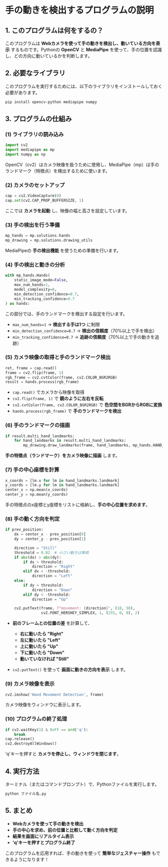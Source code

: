 # 手の動きを検出するプログラムの説明

## 1. このプログラムは何をするの？
このプログラムは **Webカメラを使って手の動きを検出し、動いている方向を表示** するものです。Pythonの **OpenCV** と **MediaPipe** を使って、手の位置を認識し、どの方向に動いているかを判断します。

## 2. 必要なライブラリ
このプログラムを実行するためには、以下のライブラリをインストールしておく必要があります。

```bash
pip install opencv-python mediapipe numpy
```

## 3. プログラムの仕組み
### (1) ライブラリの読み込み
```python
import cv2
import mediapipe as mp
import numpy as np
```
OpenCV（cv2）はカメラ映像を扱うために使用し、MediaPipe（mp）は手のランドマーク（特徴点）を検出するために使います。

### (2) カメラのセットアップ
```python
cap = cv2.VideoCapture(0)
cap.set(cv2.CAP_PROP_BUFFERSIZE, 1)
```
ここでは **カメラを起動** し、映像の幅と高さを設定しています。

### (3) 手の検出を行う準備
```python
mp_hands = mp.solutions.hands
mp_drawing = mp.solutions.drawing_utils
```
MediaPipeの **手の検出機能** を使うための準備を行います。

### (4) 手の検出と動きの分析
```python
with mp_hands.Hands(
    static_image_mode=False,
    max_num_hands=1,
    model_complexity=0,
    min_detection_confidence=0.7,
    min_tracking_confidence=0.7
) as hands:
```
この部分では、手のランドマークを検出する設定を行います。

- `max_num_hands=1` → **検出する手は1つ** に制限
- `min_detection_confidence=0.7` → **検出の信頼度**（70%以上で手を検出）
- `min_tracking_confidence=0.7` → **追跡の信頼度**（70%以上で手の動きを追跡）

### (5) カメラ映像の取得と手のランドマーク検出
```python
ret, frame = cap.read()
frame = cv2.flip(frame, 1)
rgb_frame = cv2.cvtColor(frame, cv2.COLOR_BGR2RGB)
result = hands.process(rgb_frame)
```
- `cap.read()` でカメラから映像を取得
- `cv2.flip(frame, 1)` で **鏡のように左右を反転**
- `cv2.cvtColor(frame, cv2.COLOR_BGR2RGB)` で **色空間をBGRからRGBに変換**
- `hands.process(rgb_frame)` で **手のランドマークを検出**

### (6) 手のランドマークの描画
```python
if result.multi_hand_landmarks:
    for hand_landmarks in result.multi_hand_landmarks:
        mp_drawing.draw_landmarks(frame, hand_landmarks, mp_hands.HAND_CONNECTIONS)
```
**手の特徴点（ランドマーク）をカメラ映像に描画** します。

### (7) 手の中心座標を計算
```python
x_coords = [lm.x for lm in hand_landmarks.landmark]
y_coords = [lm.y for lm in hand_landmarks.landmark]
center_x = np.mean(x_coords)
center_y = np.mean(y_coords)
```
手の特徴点のx座標とy座標をリストに格納し、**手の中心位置を求めます**。

### (8) 手の動く方向を判定
```python
if prev_position:
    dx = center_x - prev_position[0]
    dy = center_y - prev_position[1]

    direction = "Still"
    threshold = 0.02  # 小さい動きは無視
    if abs(dx) > abs(dy):
        if dx > threshold:
            direction = "Right"
        elif dx < -threshold:
            direction = "Left"
    else:
        if dy > threshold:
            direction = "Down"
        elif dy < -threshold:
            direction = "Up"

    cv2.putText(frame, f"movement: {direction}", (10, 50),
                cv2.FONT_HERSHEY_SIMPLEX, 1, (255, 0, 0), 2)
```
- **前のフレームとの位置の差** を計算して、
  - **右に動いたら "Right"**
  - **左に動いたら "Left"**
  - **上に動いたら "Up"**
  - **下に動いたら "Down"**
  - **動いていなければ "Still"**

- `cv2.putText()` を使って **画面に動きの方向を表示** します。

### (9) カメラ映像を表示
```python
cv2.imshow('Hand Movement Detection', frame)
```
カメラ映像をウィンドウに表示します。

### (10) プログラムの終了処理
```python
if cv2.waitKey(1) & 0xFF == ord('q'):
    break
cap.release()
cv2.destroyAllWindows()
```
'q'キーを押すと **カメラを停止し、ウィンドウを閉じます**。

## 4. 実行方法
ターミナル（またはコマンドプロンプト）で、Pythonファイルを実行します。
```bash
python ファイル名.py
```

## 5. まとめ
- **Webカメラを使って手の動きを検出**
- **手の中心を求め、前の位置と比較して動く方向を判定**
- **結果を画面にリアルタイム表示**
- **'q'キーを押すとプログラム終了**

このプログラムを応用すれば、手の動きを使って **簡単なジェスチャー操作** もできるようになります！

